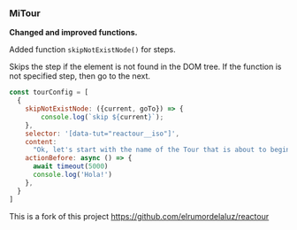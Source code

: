 ### MiTour

**Changed and improved functions.**

Added function `skipNotExistNode()` for steps.

Skips the step if the element is not found in the DOM tree.
If the function is not specified step, then go to the next.

```js
const tourConfig = [
  {
    skipNotExistNode: ({current, goTo}) => {
        console.log(`skip ${current}`);
    },
    selector: '[data-tut="reactour__iso"]',
    content:
      "Ok, let's start with the name of the Tour that is about to begin.",
    actionBefore: async () => {
      await timeout(5000)
      console.log('Hola!')
    },
  }
]
```


This is a fork of this project
https://github.com/elrumordelaluz/reactour

